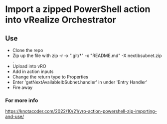 # Import a zipped PowerShell action into vRealize Orchestrator

## Use
* Clone the repo
* Zip up the file with zip -r -x ".git/*" -x "README.md" -X nextibsubnet.zip .
* Upload into vRO
* Add in action inputs
* Change the return type to Properties
* Enter 'getNextAvailableIbSubnet.handler' in under 'Entry Handler'
* Fire away

### For more info
https://knotacoder.com/2022/10/21/vro-action-powershell-zip-importing-and-use/